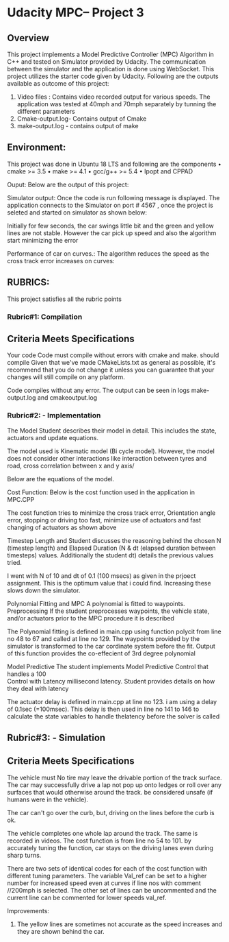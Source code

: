 # Udacity MPC– Project 3

## Overview

This project implements a Model Predictive Controller (MPC) Algorithm in C++ and tested on Simulator provided by Udacity. The communication between the simulator and the application is done using WebSocket. This project utilizes the starter code given by Udacity. Following are the outputs available as outcome of this project:

1. Video files : Contains video recorded output for various speeds. The application was tested at 40mph and 70mph separately by tunning the different parameters
2. Cmake-output.log- Contains output of Cmake
3. make-output.log - contains output of make


## Environment:

This project was done in Ubuntu 18 LTS and following are the components
• cmake >= 3.5
• make >= 4.1
• gcc/g++ >= 5.4
• Ipopt and CPPAD

Ouput:
Below are the output of this project:

Simulator output:
Once the code is run following message is displayed. The application connects to the Simulator on port # 4567 , once the project is seleted and started on simulator as shown below:



Initially for few seconds, the car swings little bit and the green and yellow lines are not stable. However the car pick up speed and also the algorithm start minimizing the error



Performance of car on curves.: The algorithm reduces the speed as the cross track error increases on curves:


## RUBRICS:

This project satisfies all the rubric points

### Rubric#1: Compilation

## Criteria                           Meets Specifications
Your code                             Code must compile without errors with cmake and make.
should compile                        Given that we've made CMakeLists.txt as general as possible, it's recommend that
                                      you do not change it unless you can guarantee that your changes will still compile
                                      on any platform.
                                      
                                      
Code compiles without any error. The output can be seen in logs make-output.log and cmakeoutput.log


### Rubric#2: - Implementation

The Model                             Student describes their model in detail. This includes the state, actuators and update
                                      equations.
                                      
The model used is Kinematic model (Bi cycle model). However, the model does not consider other interactions like interaction between tyres and road, cross correlation between x and y axis/                                

Below are the equations of the model.




Cost Function: Below is the cost function used in the application in MPC.CPP




The cost function tries to minimize the cross track error, Orientation angle error, stopping or driving too fast, minimize use of actuators and fast changing of actuators as shown above



Timestep Length and                   Student discusses the reasoning behind the chosen N (timestep length) and
Elapsed Duration (N &                 dt (elapsed duration between timesteps) values. Additionally the student
dt)                                   details the previous values tried.


I went with N of 10 and dt of 0.1 (100 msecs) as given in the prjoect assignment. This is the optimum value that i could find. Increasing these slows down the simulator.



Polynomial Fitting and MPC              A polynomial is fitted to waypoints.
Preprocessing                           If the student preprocesses waypoints, the vehicle state, and/or
                                        actuators prior to the MPC procedure it is described
                                        
                                        
The Polynomial fitting is defined in main.cpp using function polycit from line no 48 to 67 and
called at line no 129. The waypoints provided by the simulator is transformed to the car cordinate
system before the fit. Output of this function provides the co-effecient of 3rd degree polynomial



Model Predictive                       The student implements Model Predictive Control that handles a 100         
Control with Latency                   millisecond latency. Student provides details on how they deal with
                                       latency    
                                       
The actuator delay is defined in main.cpp at line no 123. i am using a delay of 0.1sec (=100msec).
This delay is then used in line no 141 to 146 to calculate the state variables to handle thelatency
before the solver is called

## Rubric#3: - Simulation

 ## Criteria                                Meets Specifications
 
 The vehicle must                           No tire may leave the drivable portion of the track surface. The car may
successfully drive a lap                    not pop up onto ledges or roll over any surfaces that would otherwise
around the track.                           be considered unsafe (if humans were in the vehicle).


The car can't go over the curb, but, driving on the lines before the curb is ok.


The vehicle completes one whole lap around the track. The same is recorded in videos. The cost
function is from line no 54 to 101. by accurately tuning the function, car stays on the driving lanes
even during sharp turns.

There are two sets of identical codes for each of the cost function with different tuning parameters.
The variable Val_ref can be set to a higher number for increased speed even at curves if line nos
with comment //200mph is selected. The other set of lines can be uncommented and the current line
can be commented for lower speeds val_ref.
                                  
Improvements:

1. The yellow lines are sometimes not accurate as the speed increases and they are shown behind the car.

                             
                                  
                                  






